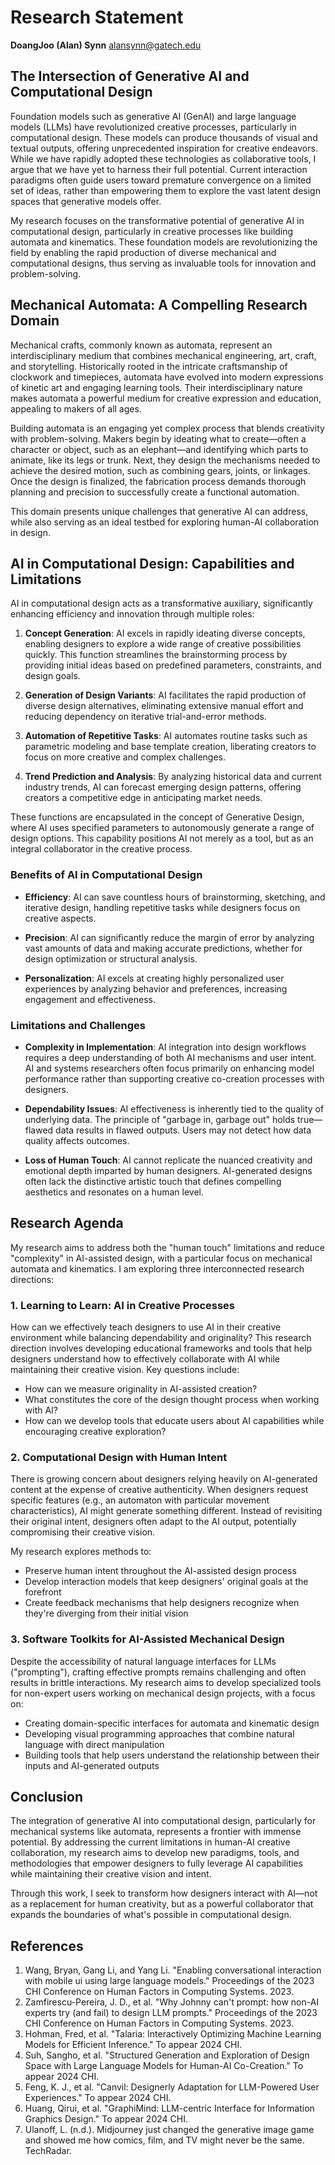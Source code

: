 # Research Statement

**DoangJoo (Alan) Synn**
alansynn@gatech.edu

## The Intersection of Generative AI and Computational Design

Foundation models such as generative AI (GenAI) and large language models (LLMs) have revolutionized creative processes, particularly in computational design. These models can produce thousands of visual and textual outputs, offering unprecedented inspiration for creative endeavors. While we have rapidly adopted these technologies as collaborative tools, I argue that we have yet to harness their full potential. Current interaction paradigms often guide users toward premature convergence on a limited set of ideas, rather than empowering them to explore the vast latent design spaces that generative models offer.

My research focuses on the transformative potential of generative AI in computational design, particularly in creative processes like building automata and kinematics. These foundation models are revolutionizing the field by enabling the rapid production of diverse mechanical and computational designs, thus serving as invaluable tools for innovation and problem-solving.

## Mechanical Automata: A Compelling Research Domain

Mechanical crafts, commonly known as automata, represent an interdisciplinary medium that combines mechanical engineering, art, craft, and storytelling. Historically rooted in the intricate craftsmanship of clockwork and timepieces, automata have evolved into modern expressions of kinetic art and engaging learning tools. Their interdisciplinary nature makes automata a powerful medium for creative expression and education, appealing to makers of all ages.

Building automata is an engaging yet complex process that blends creativity with problem-solving. Makers begin by ideating what to create—often a character or object, such as an elephant—and identifying which parts to animate, like its legs or trunk. Next, they design the mechanisms needed to achieve the desired motion, such as combining gears, joints, or linkages. Once the design is finalized, the fabrication process demands thorough planning and precision to successfully create a functional automation.

This domain presents unique challenges that generative AI can address, while also serving as an ideal testbed for exploring human-AI collaboration in design.

## AI in Computational Design: Capabilities and Limitations

AI in computational design acts as a transformative auxiliary, significantly enhancing efficiency and innovation through multiple roles:

1. **Concept Generation**: AI excels in rapidly ideating diverse concepts, enabling designers to explore a wide range of creative possibilities quickly. This function streamlines the brainstorming process by providing initial ideas based on predefined parameters, constraints, and design goals.

2. **Generation of Design Variants**: AI facilitates the rapid production of diverse design alternatives, eliminating extensive manual effort and reducing dependency on iterative trial-and-error methods.

3. **Automation of Repetitive Tasks**: AI automates routine tasks such as parametric modeling and base template creation, liberating creators to focus on more creative and complex challenges.

4. **Trend Prediction and Analysis**: By analyzing historical data and current industry trends, AI can forecast emerging design patterns, offering creators a competitive edge in anticipating market needs.

These functions are encapsulated in the concept of Generative Design, where AI uses specified parameters to autonomously generate a range of design options. This capability positions AI not merely as a tool, but as an integral collaborator in the creative process.

### Benefits of AI in Computational Design

- **Efficiency**: AI can save countless hours of brainstorming, sketching, and iterative design, handling repetitive tasks while designers focus on creative aspects.

- **Precision**: AI can significantly reduce the margin of error by analyzing vast amounts of data and making accurate predictions, whether for design optimization or structural analysis.

- **Personalization**: AI excels at creating highly personalized user experiences by analyzing behavior and preferences, increasing engagement and effectiveness.

### Limitations and Challenges

- **Complexity in Implementation**: AI integration into design workflows requires a deep understanding of both AI mechanisms and user intent. AI and systems researchers often focus primarily on enhancing model performance rather than supporting creative co-creation processes with designers.

- **Dependability Issues**: AI effectiveness is inherently tied to the quality of underlying data. The principle of "garbage in, garbage out" holds true—flawed data results in flawed outputs. Users may not detect how data quality affects outcomes.

- **Loss of Human Touch**: AI cannot replicate the nuanced creativity and emotional depth imparted by human designers. AI-generated designs often lack the distinctive artistic touch that defines compelling aesthetics and resonates on a human level.

## Research Agenda

My research aims to address both the "human touch" limitations and reduce "complexity" in AI-assisted design, with a particular focus on mechanical automata and kinematics. I am exploring three interconnected research directions:

### 1. Learning to Learn: AI in Creative Processes

How can we effectively teach designers to use AI in their creative environment while balancing dependability and originality? This research direction involves developing educational frameworks and tools that help designers understand how to effectively collaborate with AI while maintaining their creative vision. Key questions include:

- How can we measure originality in AI-assisted creation?
- What constitutes the core of the design thought process when working with AI?
- How can we develop tools that educate users about AI capabilities while encouraging creative exploration?

### 2. Computational Design with Human Intent

There is growing concern about designers relying heavily on AI-generated content at the expense of creative authenticity. When designers request specific features (e.g., an automaton with particular movement characteristics), AI might generate something different. Instead of revisiting their original intent, designers often adapt to the AI output, potentially compromising their creative vision.

My research explores methods to:
- Preserve human intent throughout the AI-assisted design process
- Develop interaction models that keep designers' original goals at the forefront
- Create feedback mechanisms that help designers recognize when they're diverging from their initial vision

### 3. Software Toolkits for AI-Assisted Mechanical Design

Despite the accessibility of natural language interfaces for LLMs ("prompting"), crafting effective prompts remains challenging and often results in brittle interactions. My research aims to develop specialized tools for non-expert users working on mechanical design projects, with a focus on:

- Creating domain-specific interfaces for automata and kinematic design
- Developing visual programming approaches that combine natural language with direct manipulation
- Building tools that help users understand the relationship between their inputs and AI-generated outputs

## Conclusion

The integration of generative AI into computational design, particularly for mechanical systems like automata, represents a frontier with immense potential. By addressing the current limitations in human-AI creative collaboration, my research aims to develop new paradigms, tools, and methodologies that empower designers to fully leverage AI capabilities while maintaining their creative vision and intent.

Through this work, I seek to transform how designers interact with AI—not as a replacement for human creativity, but as a powerful collaborator that expands the boundaries of what's possible in computational design.

## References

1. Wang, Bryan, Gang Li, and Yang Li. "Enabling conversational interaction with mobile ui using large language models." Proceedings of the 2023 CHI Conference on Human Factors in Computing Systems. 2023.
2. Zamfirescu-Pereira, J. D., et al. "Why Johnny can't prompt: how non-AI experts try (and fail) to design LLM prompts." Proceedings of the 2023 CHI Conference on Human Factors in Computing Systems. 2023.
3. Hohman, Fred, et al. "Talaria: Interactively Optimizing Machine Learning Models for Efficient Inference." To appear 2024 CHI.
4. Suh, Sangho, et al. "Structured Generation and Exploration of Design Space with Large Language Models for Human-AI Co-Creation." To appear 2024 CHI.
5. Feng, K. J., et al. "Canvil: Designerly Adaptation for LLM-Powered User Experiences." To appear 2024 CHI.
6. Huang, Qirui, et al. "GraphiMind: LLM-centric Interface for Information Graphics Design." To appear 2024 CHI.
7. Ulanoff, L. (n.d.). Midjourney just changed the generative image game and showed me how comics, film, and TV might never be the same. TechRadar.